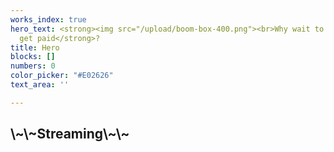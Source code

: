 ```yaml
---
works_index: true
hero_text: <strong><img src="/upload/boom-box-400.png"><br>Why wait to blow up to
  get paid</strong>?
title: Hero
blocks: []
numbers: 0
color_picker: "#E02626"
text_area: ''

---
```

<Hero :text="$page.frontmatter.hero_text" />
<WorksList />

<h2>\~\~Streaming\~\~</h2>